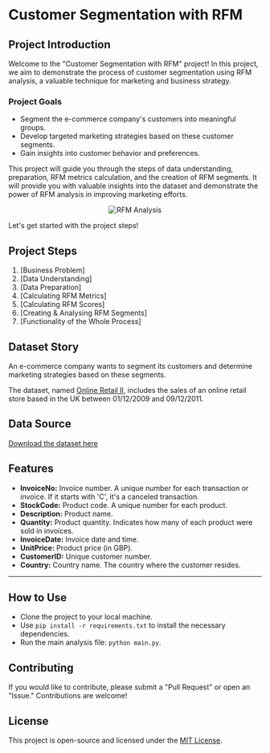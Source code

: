 # Customer Segmentation with RFM

## Project Introduction

Welcome to the "Customer Segmentation with RFM" project! In this project, we aim to demonstrate the process of customer segmentation using RFM analysis, a valuable technique for marketing and business strategy.  



### Project Goals

- Segment the e-commerce company's customers into meaningful groups.
- Develop targeted marketing strategies based on these customer segments.
- Gain insights into customer behavior and preferences.

This project will guide you through the steps of data understanding, preparation, RFM metrics calculation, and the creation of RFM segments. It will provide you with valuable insights into the dataset and demonstrate the power of RFM analysis in improving marketing efforts.

<div align="center">
  <img src="https://www.next4biz.com/wp-content/webp-express/webp-images/uploads/2022/12/rfm-analizi-blog.jpg.webp" alt="RFM Analysis">
</div>

Let's get started with the project steps!

## Project Steps
1. [Business Problem]
2. [Data Understanding]
3. [Data Preparation]
4. [Calculating RFM Metrics]
5. [Calculating RFM Scores]
6. [Creating & Analysing RFM Segments]
7. [Functionality of the Whole Process]

## Dataset Story

An e-commerce company wants to segment its customers and determine marketing strategies based on these segments.

The dataset, named [Online Retail II](https://archive.ics.uci.edu/ml/datasets/Online+Retail+II), includes the sales of an online retail store based in the UK between 01/12/2009 and 09/12/2011.

## Data Source

[Download the dataset here](https://archive.ics.uci.edu/ml/datasets/Online+Retail+II)

## Features

- **InvoiceNo:** Invoice number. A unique number for each transaction or invoice. If it starts with 'C', it's a canceled transaction.
- **StockCode:** Product code. A unique number for each product.
- **Description:** Product name.
- **Quantity:** Product quantity. Indicates how many of each product were sold in invoices.
- **InvoiceDate:** Invoice date and time.
- **UnitPrice:** Product price (in GBP).
- **CustomerID:** Unique customer number.
- **Country:** Country name. The country where the customer resides.

---

## How to Use
- Clone the project to your local machine.
- Use `pip install -r requirements.txt` to install the necessary dependencies.
- Run the main analysis file: `python main.py`.

## Contributing
If you would like to contribute, please submit a "Pull Request" or open an "Issue." Contributions are welcome!

## License
This project is open-source and licensed under the [MIT License](LICENSE).
